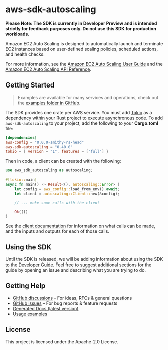 # aws-sdk-autoscaling

**Please Note: The SDK is currently in Developer Preview and is intended strictly for
feedback purposes only. Do not use this SDK for production workloads.**

Amazon EC2 Auto Scaling is designed to automatically launch and terminate EC2 instances based on user-defined scaling policies, scheduled actions, and health checks.

For more information, see the [Amazon EC2 Auto Scaling User Guide](https://docs.aws.amazon.com/autoscaling/ec2/userguide/) and the [Amazon EC2 Auto Scaling API Reference](https://docs.aws.amazon.com/autoscaling/ec2/APIReference/Welcome.html).

## Getting Started

> Examples are available for many services and operations, check out the
> [examples folder in GitHub](https://github.com/awslabs/aws-sdk-rust/tree/main/examples).

The SDK provides one crate per AWS service. You must add [Tokio](https://crates.io/crates/tokio)
as a dependency within your Rust project to execute asynchronous code. To add `aws-sdk-autoscaling` to
your project, add the following to your **Cargo.toml** file:

```toml
[dependencies]
aws-config = "0.0.0-smithy-rs-head"
aws-sdk-autoscaling = "0.40.0"
tokio = { version = "1", features = ["full"] }
```

Then in code, a client can be created with the following:

```rust
use aws_sdk_autoscaling as autoscaling;

#[tokio::main]
async fn main() -> Result<(), autoscaling::Error> {
    let config = aws_config::load_from_env().await;
    let client = autoscaling::Client::new(&config);

    // ... make some calls with the client

    Ok(())
}
```

See the [client documentation](https://docs.rs/aws-sdk-autoscaling/latest/aws_sdk_autoscaling/client/struct.Client.html)
for information on what calls can be made, and the inputs and outputs for each of those calls.

## Using the SDK

Until the SDK is released, we will be adding information about using the SDK to the
[Developer Guide](https://docs.aws.amazon.com/sdk-for-rust/latest/dg/welcome.html). Feel free to suggest
additional sections for the guide by opening an issue and describing what you are trying to do.

## Getting Help

* [GitHub discussions](https://github.com/awslabs/aws-sdk-rust/discussions) - For ideas, RFCs & general questions
* [GitHub issues](https://github.com/awslabs/aws-sdk-rust/issues/new/choose) – For bug reports & feature requests
* [Generated Docs (latest version)](https://awslabs.github.io/aws-sdk-rust/)
* [Usage examples](https://github.com/awslabs/aws-sdk-rust/tree/main/examples)

## License

This project is licensed under the Apache-2.0 License.

